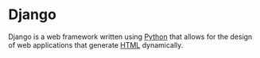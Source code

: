 # Django

Django is a web framework written using [Python](/wiki/Python) that allows for the design of web applications that generate [HTML](/wiki/HTML) dynamically. 
